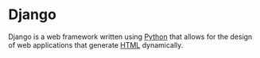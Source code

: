 # Django

Django is a web framework written using [Python](/wiki/Python) that allows for the design of web applications that generate [HTML](/wiki/HTML) dynamically. 
